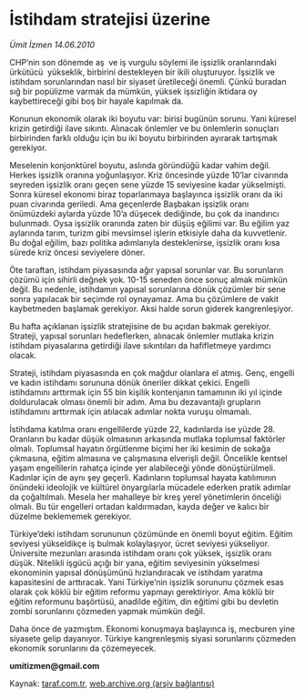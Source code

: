 # İstihdam stratejisi üzerine 

*Ümit İzmen 14.06.2010*

<div class="yazi">
<p>CHP’nin son dönemde aş  ve iş vurgulu söylemi ile işsizlik oranlarındaki ürkütücü  yükseklik, birbirini destekleyen bir ikili oluşturuyor. İşsizlik ve istihdam sorunlarından nasıl bir siyaset üretileceği önemli. Çünkü buradan sığ bir popülizme varmak da mümkün, yüksek işsizliğin iktidara oy kaybettireceği gibi boş bir hayale kapılmak da.</p>
<p>Konunun ekonomik olarak iki boyutu var: birisi bugünün sorunu. Yani küresel krizin getirdiği ilave sıkıntı. Alınacak önlemler ve bu önlemlerin sonuçları birbirinden farklı olduğu için bu iki boyutu birbirinden ayırarak tartışmak gerekiyor.</p>
<p>Meselenin konjonktürel boyutu, aslında göründüğü kadar vahim değil. Herkes işsizlik oranına yoğunlaşıyor. Kriz öncesinde yüzde 10’lar civarında seyreden işsizlik oranı geçen sene yüzde 15 seviyesine kadar yükselmişti. Sonra küresel ekonomi biraz toparlanmaya başlayınca işsizlik oranı da iki puan civarında geriledi. Ama geçenlerde Başbakan işsizlik oranı önümüzdeki aylarda yüzde 10’a düşecek dediğinde, bu çok da inandırıcı bulunmadı. Oysa işsizlik oranında zaten bir düşüş eğilimi var. Bu eğilim yaz aylarında tarım, turizm gibi mevsimsel işlerin etkisiyle daha da kuvvetlenir. Bu doğal eğilim, bazı politika adımlarıyla desteklenirse, işsizlik oranı kısa sürede kriz öncesi seviyelere döner.</p>
<p>Öte taraftan, istihdam piyasasında ağır yapısal sorunlar var. Bu sorunların çözümü için sihirli değnek yok. 10-15 seneden önce sonuç almak mümkün değil. Bu nedenle, istihdamın yapısal sorunlarına dönük çözümler bir sene sonra yapılacak bir seçimde rol oynayamaz. Ama bu çözümlere de vakit kaybetmeden başlamak gerekiyor. Aksi halde sorun giderek kangrenleşiyor.</p>
<p>Bu hafta açıklanan işsizlik stratejisine de bu açıdan bakmak gerekiyor. Strateji, yapısal sorunları hedeflerken, alınacak önlemler mutlaka krizin istihdam piyasalarına getirdiği ilave sıkıntıları da hafifletmeye yardımcı olacak.</p>
<p>Strateji, istihdam piyasasında en çok mağdur olanlara el atmış. Genç, engelli ve kadın istihdamı sorununa dönük öneriler dikkat çekici. Engelli istihdamını arttırmak için 55 bin kişilik kontenjanın tamamının iki yıl içinde doldurulacak olması önemli bir adım. Ama bu dezavantajlı grupların istihdamını arttırmak için atılacak adımlar nokta vuruşu olmamalı.</p>
<p>İstihdama katılma oranı engellilerde yüzde 22, kadınlarda ise yüzde 28. Oranların bu kadar düşük olmasının arkasında mutlaka toplumsal faktörler olmalı. Toplumsal hayatın örgütlenme biçimi her iki kesimin de sokağa çıkmasına, eğitim almasına ve çalışmasına elverişli değil. Öncelikle kentsel yaşam engellilerin rahatça içinde yer alabileceği yönde dönüştürülmeli. Kadınlar için de aynı şey geçerli. Kadınların toplumsal hayata katılımının önündeki ideolojik ve kültürel önyargılarla mücadele ederken pratik adımlar da çoğaltılmalı. Mesela her mahalleye bir kreş yerel yönetimlerin önceliği olmalı. Bu tür engelleri ortadan kaldırmadan, kayda değer ve kalıcı bir düzelme beklememek gerekiyor.</p>
<p>Türkiye’deki istihdam sorununun çözümünde en önemli boyut eğitim. Eğitim seviyesi yükseldikçe iş bulmak kolaylaşıyor, ücret seviyesi yükseliyor. Üniversite mezunları arasında istihdam oranı çok yüksek, işsizlik oranı düşük. Nitelikli işgücü açığı bir yana, eğitim seviyesinin yükselmesi ekonominin yapısal dönüşümünü hızlandıracak ve istihdam yaratma kapasitesini de arttıracak. Yani Türkiye’nin işsizlik sorununu çözmek esas olarak çok köklü bir eğitim reformu yapmayı gerektiriyor. Ama köklü bir eğitim reformunu başörtüsü, anadilde eğitim, din eğitimi gibi bu devletin zombi sorunlarını çözmeden yapmak mümkün değil.</p>
<p>Daha önce de yazmıştım. Ekonomi konuşmaya başlayınca iş, mecburen yine siyasete gelip dayanıyor. Türkiye kangrenleşmiş siyasi sorunlarını çözmeden ekonomik sorunlarını da çözemeyecek.</p>
<p><b>umitizmen@gmail.com</b></p></div>

Kaynak: [taraf.com.tr](http://www.taraf.com.tr:80/umit-izmen/makale-istihdam-stratejisi-uzerine.htm), [web.archive.org (arşiv bağlantısı)](http://web.archive.org/web/20100617185249/http://www.taraf.com.tr:80/umit-izmen/makale-istihdam-stratejisi-uzerine.htm)
